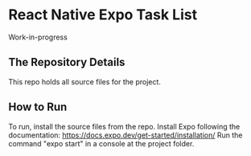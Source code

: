 # React Native Expo Task List
Work-in-progress

## The Repository Details
This repo holds all source files for the project.

## How to Run
To run, install the source files from the repo.
Install Expo following the documentation: https://docs.expo.dev/get-started/installation/
Run the command "expo start" in a console at the project folder.
